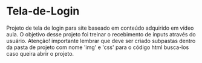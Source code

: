 # Tela-de-Login
Projeto de tela de login para site baseado em conteúdo adquirido em vídeo aula. O objetivo desse projeto foi treinar o recebimento de inputs através do usuário.
Atenção! importante lembrar que deve ser criado subpastas dentro da pasta de projeto com nome 'img' e 'css' para o código html busca-los caso queira abrir o projeto.
